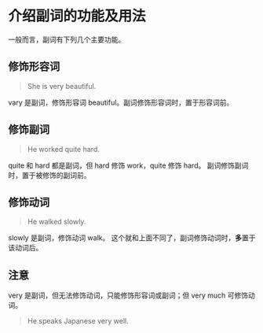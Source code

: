 # 介绍副词的功能及用法

一般而言，副词有下列几个主要功能。

## 修饰形容词

> She is very beautiful.

vary 是副词，修饰形容词 beautiful。副词修饰形容词时，置于形容词前。

## 修饰副词

> He worked quite hard.

quite 和 hard 都是副词，但 hard 修饰 work，quite 修饰 hard。
副词修饰副词时，置于被修饰的副词前。


## 修饰动词

> He walked slowly.

slowly 是副词，修饰动词 walk。
这个就和上面不同了，副词修饰动词时，**多**置于该动词后。



## 注意

very 是副词，但无法修饰动词，只能修饰形容词或副词；但 very much 可修饰动词。

> He speaks Japanese very well.